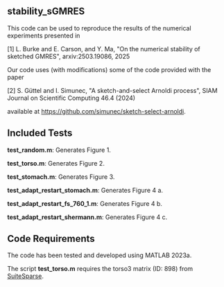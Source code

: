 ## stability_sGMRES

This code can be used to reproduce the results of the numerical experiments presented in

[1] L. Burke and E. Carson, and Y. Ma, "On the numerical stability of sketched GMRES", arxiv:2503.19086, 2025

Our code uses (with modifications) some of the code provided with the paper

[2] S. Güttel and I. Simunec, "A sketch-and-select Arnoldi process", SIAM Journal on Scientific Computing 46.4 (2024)

available at https://github.com/simunec/sketch-select-arnoldi. 

## Included Tests
**test_random.m**: Generates Figure 1.

**test_torso.m**: Generates Figure 2.

**test_stomach.m**: Generates Figure 3.

**test_adapt_restart_stomach.m**:  Generates Figure 4 a.

**test_adapt_restart_fs_760_1.m**: Generates Figure 4 b.

**test_adapt_restart_shermann.m**: Generates Figure 4 c.

## Code Requirements
The code has been tested and developed using MATLAB 2023a.

The script **test_torso.m** requires the torso3 matrix (ID: 898) from [SuiteSparse](https://sparse.tamu.edu/).
